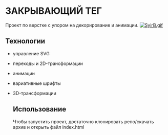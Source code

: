 # ЗАКРЫВАЮЩИЙ ТЕГ
Проект по верстке с упором на декорирование и анимации.
[![SyirB.gif](https://s11.gifyu.com/images/SyirB.gif)](https://gifyu.com/image/SyirB)

## Технологии
- управление SVG
- переходы и 2D-трансформации
- анимации
- вариативные шрифты
- 3D-трансформации

  ## Использование
  Чтобы запустить проект, достаточно клонировать репо/скачать архив и открыть файл index.html
